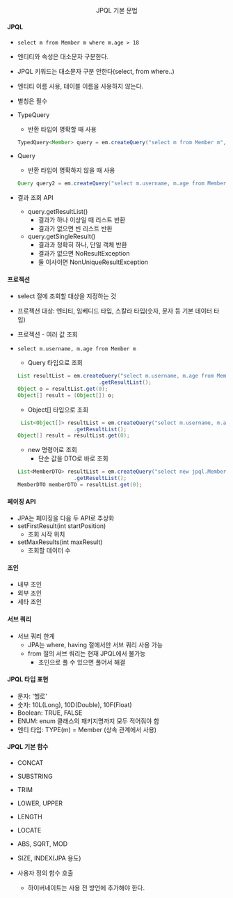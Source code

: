 <div align="center">
    JPQL 기본 문법
</div>

#### JPQL
- `select m from Member m where m.age > 18`
- 엔티티와 속성은 대소문자 구분한다.
- JPQL 키워드는 대소문자 구분 안한다(select, from where..)
- 엔티티 이름 사용, 테이블 이름을 사용하지 않는다.
- 별칭은 필수

- TypeQuery
    - 반환 타입이 명확할 때 사용
  ```java
  TypedQuery<Member> query = em.createQuery("select m from Member m", Member.class);
  ```
- Query
    - 반환 타입이 명확하지 않을 때 사용
  ```java
  Query query2 = em.createQuery("select m.username, m.age from Member m");
  ```

- 결과 조회 API
    - query.getResultList()
        - 결과가 하나 이상일 때 리스트 반환
        - 결과가 없으면 빈 리스트 반환
    - query.getSingleResult()
        - 결과과 정확히 하나, 단일 객체 반환
        - 결과가 없으면 NoResultException
        - 둘 이사이면 NonUniqueResultException

#### 프로젝션
- select 절에 조회할 대상을 지정하는 것
- 프로젝션 대상: 엔티티, 임베디드 타입, 스칼라 타입(숫자, 문자 등 기본 데이터 타입)

- 프로젝션 - 여러 값 조회
- `select m.username, m.age from Member m`
  - Query 타입으로 조회
  ```java
  List resultList = em.createQuery("select m.username, m.age from Member m")
                            .getResultList();
  Object o = resultList.get(0);
  Object[] result = (Object[]) o;
  ```
  - Object[] 타입으로 조회
  ```java
   List<Object[]> resultList = em.createQuery("select m.username, m.age from Member m", Object[].class)
                    .getResultList();
  Object[] result = resultList.get(0);  
  ```
  - new 명령어로 조회
    - 단순 값을 DTO로 바로 조회
  ```java
  List<MemberDTO> resultList = em.createQuery("select new jpql.MemberDTO(m.username, m.age) from Member m", MemberDTO.class)
                    .getResultList();
  MemberDTO memberDTO = resultList.get(0);
  ```
  
#### 페이징 API
- JPA는 페이징을 다음 두 API로 추상화
- setFirstResult(int startPosition)
  - 조회 시작 위치
- setMaxResults(int maxResult)
  - 조회할 데이터 수

#### 조인
- 내부 조인
- 외부 조인
- 세타 조인

#### 서브 쿼리
- 서브 쿼리 한계
  - JPA는 where, having 절에서만 서브 쿼리 사용 가능
  - from 절의 서브 쿼리는 현재 JPQL에서 불가능
    - 조인으로 풀 수 있으면 풀어서 해결

#### JPQL 타입 표현
- 문자: '헬로'
- 숫자: 10L(Long), 10D(Double), 10F(Float)
- Boolean: TRUE, FALSE
- ENUM: enum 클래스의 패키지명까지 모두 적어줘야 함
- 엔티 타입: TYPE(m) = Member (상속 관계에서 사용)

#### JPQL 기본 함수
- CONCAT
- SUBSTRING
- TRIM
- LOWER, UPPER
- LENGTH
- LOCATE
- ABS, SQRT, MOD
- SIZE, INDEX(JPA 용도)

- 사용자 정의 함수 호출
  - 하이버네이트는 사용 전 방언에 추가해야 한다.

